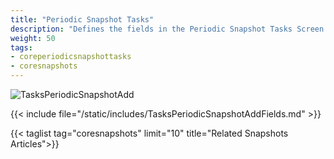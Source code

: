 ```yaml
---
title: "Periodic Snapshot Tasks"
description: "Defines the fields in the Periodic Snapshot Tasks Screen on TrueNAS CORE."
weight: 50
tags:
- coreperiodicsnapshottasks
- coresnapshots
---
```


![TasksPeriodicSnapshotAdd](/images/CORE/12.0/TasksPeriodicSnapshotAdd.png "Creating a new Snapshot Task")

{{< include file="/static/includes/TasksPeriodicSnapshotAddFields.md" >}}

{{< taglist tag="coresnapshots" limit="10" title="Related Snapshots Articles">}}

